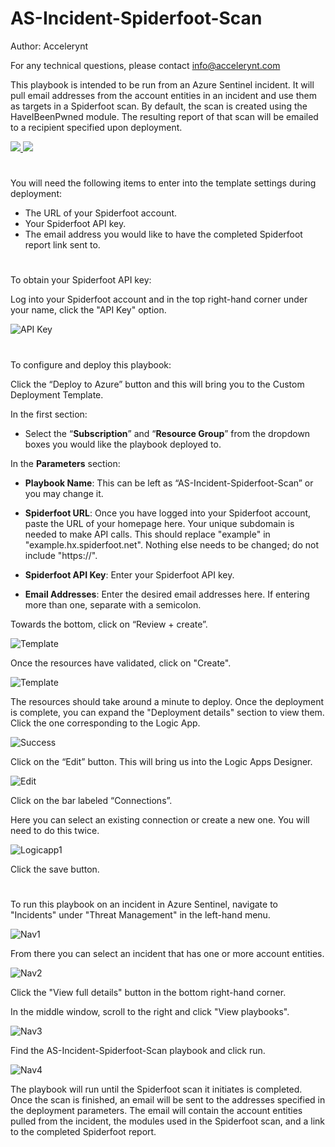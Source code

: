 # AS-Incident-Spiderfoot-Scan

Author: Accelerynt

For any technical questions, please contact info@accelerynt.com 

This playbook is intended to be run from an Azure Sentinel incident. It will pull email addresses from the account entities in an incident and use them as targets in a Spiderfoot scan. By default, the scan is created using the HaveIBeenPwned module. The resulting report of that scan will be emailed to a recipient specified upon deployment.

<a href="https://portal.azure.com/#create/Microsoft.Template/uri/https%3A%2F%2Fraw.githubusercontent.com%2FAzure%2FAzure-Sentinel%2Fmaster%2FPlaybooks%2FAS-Incident-Spiderfoot-Scan%2Fazuredeploy.json" target="_blank">
    <img src="https://aka.ms/deploytoazurebutton""/>
</a>
<a href="https://portal.azure.us/#create/Microsoft.Template/uri/https://raw.githubusercontent.com/Azure/Azure-Sentinel/master/Playbooks/AS-Incident-Spiderfoot-Scan/azuredeploy.json" target="_blank"><img src="https://raw.githubusercontent.com/Azure/azure-quickstart-templates/master/1-CONTRIBUTION-GUIDE/images/deploytoazuregov.png"/></a>

#

You will need the following items to enter into the template settings during deployment: 

* The URL of your Spiderfoot account.
* Your Spiderfoot API key. 
* The email address you would like to have the completed Spiderfoot report link sent to.

 # 
 To obtain your Spiderfoot API key:
 
 Log into your Spiderfoot account and in the top right-hand corner under your name, click the "API Key" option.
 
![API Key](Images/APIKey.png)

 #
To configure and deploy this playbook:

Click the “Deploy to Azure” button and this will bring you to the Custom Deployment Template.

In the first section:  

* Select the “**Subscription**” and “**Resource Group**” from the dropdown boxes you would like the playbook deployed to.  

In the **Parameters** section:   

* **Playbook Name**: This can be left as “AS-Incident-Spiderfoot-Scan” or you may change it.  

* **Spiderfoot URL**: Once you have logged into your Spiderfoot account, paste the URL of your homepage here. Your unique subdomain is needed to make API calls. This should replace "example" in "example.hx.spiderfoot.net". Nothing else needs to be changed; do not include "https://".

* **Spiderfoot API Key**: Enter your Spiderfoot API key.

* **Email Addresses**:  Enter the desired email addresses here. If entering more than one, separate with a semicolon. 

Towards the bottom, click on “Review + create”. 

![Template](Images/template1.png)

Once the resources have validated, click on "Create".

![Template](Images/template2.png)

The resources should take around a minute to deploy. Once the deployment is complete, you can expand the "Deployment details" section to view them.
Click the one corresponding to the Logic App.

![Success](Images/success.png)

Click on the “Edit” button. This will bring us into the Logic Apps Designer.

![Edit](Images/logicappedit.png)

Click on the bar labeled “Connections”.  

Here you can select an existing connection or create a new one. You will need to do this twice.

![Logicapp1](Images/logicapp1.png)

Click the save button.

#
To run this playbook on an incident in Azure Sentinel, navigate to "Incidents" under "Threat Management" in the left-hand menu.

![Nav1](Images/nav1.png)

From there you can select an incident that has one or more account entities.

![Nav2](Images/nav2.png)

Click the "View full details" button in the bottom right-hand corner.

In the middle window, scroll to the right and click "View playbooks".

![Nav3](Images/nav3.png)

Find the AS-Incident-Spiderfoot-Scan playbook and click run.

![Nav4](Images/nav4.png)

The playbook will run until the Spiderfoot scan it initiates is completed. Once the scan is finished, an email will be sent to the addresses specified in the deployment parameters. The email will contain the account entities pulled from the incident, the modules used in the Spiderfoot scan, and a link to the completed Spiderfoot report.
